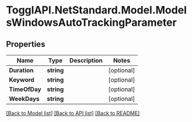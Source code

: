 # TogglAPI.NetStandard.Model.ModelsWindowsAutoTrackingParameter
## Properties

Name | Type | Description | Notes
------------ | ------------- | ------------- | -------------
**Duration** | **string** |  | [optional] 
**Keyword** | **string** |  | [optional] 
**TimeOfDay** | **string** |  | [optional] 
**WeekDays** | **string** |  | [optional] 

[[Back to Model list]](../README.md#documentation-for-models) [[Back to API list]](../README.md#documentation-for-api-endpoints) [[Back to README]](../README.md)

